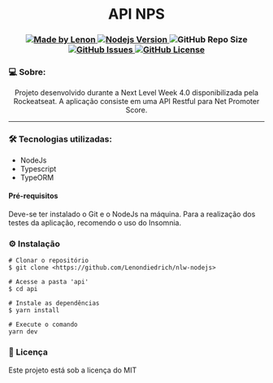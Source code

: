 <h1 align="center">API NPS</h1>
<h3 align="center">
  <a href="https://github.com/Lenondiedrich">
      <img alt="Made by Lenon" src="https://img.shields.io/badge/made%20by-Lenondiedrich-blue">
   </a>
  <a href="https://github.com/nodejs/node/blob/master/doc/changelogs/CHANGELOG_V14.md#14.15.0">
      <img alt="Nodejs Version" src="https://img.shields.io/badge/node.js-v14.15.0-informational?logo=Node.JS">
  </a>
  <img alt="GitHub Repo Size" src="https://img.shields.io/github/repo-size/Lenondiedrich/nlw-nodejs">
  <a href="https://github.com/Lenondiedrich/nlw-nodejs/issues">
      <img alt="GitHub Issues" src="https://img.shields.io/github/issues/Lenondiedrich/nlw-nodejs">
   </a>
  <a href="./LICENSE.txt">
      <img alt="GitHub License" src="https://img.shields.io/badge/license-MIT-green">
   </a>
</h3>
<h3>💻 Sobre: </h3>
<p align="center">Projeto desenvolvido durante a Next Level Week 4.0 disponibilizada pela Rockeatseat. A aplicação consiste em uma API Restful para Net Promoter Score. </p>
<hr/>
<h3>🛠 Tecnologias utilizadas: </h3>
<ul>
  <li>NodeJs</li>
  <li>Typescript</li>
  <li>TypeORM</li>
</ul>
<h4>Pré-requisitos</h4>
<p>Deve-se ter instalado o Git e o NodeJs na máquina. Para a realização dos testes da aplicação, recomendo o uso do Insomnia.</p>
<h3>⚙️ Instalação</h3>
    
    # Clonar o repositório
    $ git clone <https://github.com/Lenondiedrich/nlw-nodejs>

    # Acesse a pasta 'api'
    $ cd api
    
    # Instale as dependências
    $ yarn install
    
    # Execute o comando
    yarn dev

<h3>📝 Licença</h3>
<p>Este projeto está sob a licença do MIT</p>
